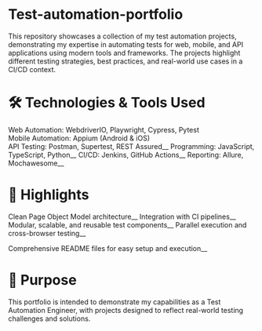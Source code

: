 # Test-automation-portfolio
This repository showcases a collection of my test automation projects, demonstrating my expertise in automating tests for web, mobile, and API applications using modern tools and frameworks. The projects highlight different testing strategies, best practices, and real-world use cases in a CI/CD context.

# 🛠️ Technologies & Tools Used
Web Automation: WebdriverIO, Playwright, Cypress, Pytest <br />
Mobile Automation: Appium (Android & iOS) <br />
API Testing: Postman, Supertest, REST Assured__
Programming: JavaScript, TypeScript, Python__
CI/CD: Jenkins, GitHub Actions__
Reporting: Allure, Mochawesome__

# 🧩 Highlights
Clean Page Object Model architecture__
Integration with CI pipelines__
Modular, scalable, and reusable test components__
Parallel execution and cross-browser testing__

Comprehensive README files for easy setup and execution__

# 📄 Purpose
This portfolio is intended to demonstrate my capabilities as a Test Automation Engineer, with projects designed to reflect real-world testing challenges and solutions.


